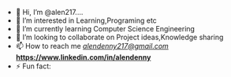 - 👋 Hi, I’m @alen217....
- 👀 I’m interested in Learning,Programing etc
- 🌱 I’m currently learning Computer Science Engineering
- 💞️ I’m looking to collaborate on Project ideas,Knowledge sharing
- 📫 How to reach me *alendenny217@gmail.com*  **https://www.linkedin.com/in/alendenny**
- ⚡ Fun fact: 

<!---
alen217/alen217 is a ✨ special ✨ repository because its `README.md` (this file) appears on your GitHub profile.
You can click the Preview link to take a look at your changes.
--->

